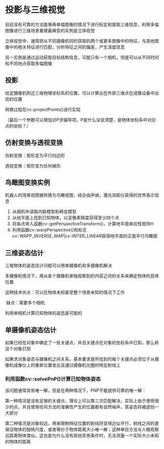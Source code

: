 



# 投影与三维视觉				



目前没有可靠的方法能够再单幅图像的情况下进行标定和提取三维信息，利用多幅图像进行三维场景重建最典型的实例是立体视觉			

立体视觉中，通常把从不同摄像机同时获取的两个或更多图像中的特征，与其他图像中的相关特征进行匹配，分析特征之间的偏差，产生深度信息			



另一实例是通过运动获取目标结构信息，可能只有一个相机，但是可以从不同时间和不同地点获取多幅图像				



## 投影			

给定摄像机附近三维物理坐标系的位置，可以计算出在外部三维点在成像设备中出现的位置			

转换过程在cv::projectPoints()进行实现			

（最后一个参数可以增加对P求偏导项，P是什么没说清楚，是物体坐标系中对应点的坐标？）       



## 仿射变换与透视变换			

仿射变换：矩形变为平行四边形			

透视变换：矩形变为任何梯形		



## 鸟瞰图变换实例			

机器人的场景视图被转换为鸟瞰视图，结合由声纳，激光测距仪获得的世界表示信息          

1. 从相机中读取内联模型和畸变模型     
2. 从地平面上找到已知物体，以亚像素精度获得至少四个点       
3. 将各点带入函数cv::getPerspectiveTransform()，计算地平面单应性矩阵H         
4. 利用函数cv::warpPerspective()和标志cv::WAPP_INVERSE_MAP|cv::INTER_LINEAR获得地平面的正面平行鸟瞰图         





## 三维姿态估计         

三维物体的姿态估计问题可以用单摄像机和多摄像机解决      

多摄像机情况下，用从各个摄像机单独观察到的内容之间的关系来确定物体的具体位置         

这种技术优点：可以在物体未知甚至整个场景未知的情况下工作

​              缺点：需要多个相机        

利用单相机计算已知物体的姿态是可能的       



## 单摄像机姿态估计         

如果已经在对象中确定了一些关键点，并且关键点在对象的坐标系中已知，那么称这个对象已知     



如果求对象姿态与摄像机之间关系，基本要求是所找到的每个关键点必须位于从摄像机成像仪上的像素位置发出且通过摄像机光圈的特定射线上         



### 利用函数cv::solvePnP()计算已知物体姿态          

该问题通常具有唯一解，但是在两种情况下，PNP不能提供可靠的唯一解：     

第一种情况是没有足够的关键点，理论上可以靠三次匹配解决，实际上由于使用很少的点，并且使用任何方法的准确性产生的位置都有自然噪声，其姿态将被遮挡一大部分     

第二种情况是对象较远，用来限制特征位置的射线将变得近似平行，射线之间的差保证物体的独特尺度，或者等价于物体距离大小唯一解；这种单目方法与人眼观察远距离物体类似，这也是为什么没有其他背景条件时，无法测量一个实际大小未知的物体的距离								















